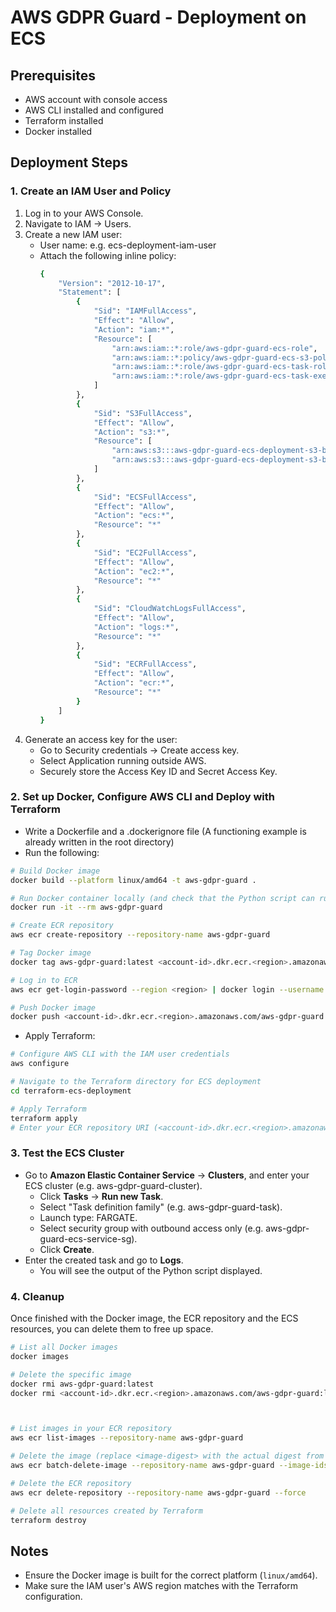 # AWS GDPR Guard - Deployment on ECS

## Prerequisites
* AWS account with console access
* AWS CLI installed and configured
* Terraform installed
* Docker installed


## Deployment Steps

### 1. Create an IAM User and Policy

1. Log in to your AWS Console.
2. Navigate to IAM → Users.
3. Create a new IAM user:
    * User name: e.g. ecs-deployment-iam-user
    * Attach the following inline policy:
        ```sh
        {
            "Version": "2012-10-17",
            "Statement": [
                {
                    "Sid": "IAMFullAccess",
                    "Effect": "Allow",
                    "Action": "iam:*",
                    "Resource": [
                        "arn:aws:iam::*:role/aws-gdpr-guard-ecs-role",
                        "arn:aws:iam::*:policy/aws-gdpr-guard-ecs-s3-policy",
                        "arn:aws:iam::*:role/aws-gdpr-guard-ecs-task-role",
                        "arn:aws:iam::*:role/aws-gdpr-guard-ecs-task-execution-role"
                    ]
                },
                {
                    "Sid": "S3FullAccess",
                    "Effect": "Allow",
                    "Action": "s3:*",
                    "Resource": [
                        "arn:aws:s3:::aws-gdpr-guard-ecs-deployment-s3-bucket-*",
                        "arn:aws:s3:::aws-gdpr-guard-ecs-deployment-s3-bucket-*/*"
                    ]
                },
                {
                    "Sid": "ECSFullAccess",
                    "Effect": "Allow",
                    "Action": "ecs:*",
                    "Resource": "*"
                },
                {
                    "Sid": "EC2FullAccess",
                    "Effect": "Allow",
                    "Action": "ec2:*",
                    "Resource": "*"
                },
                {
                    "Sid": "CloudWatchLogsFullAccess",
                    "Effect": "Allow",
                    "Action": "logs:*",
                    "Resource": "*"
                },
                {
                    "Sid": "ECRFullAccess",
                    "Effect": "Allow",
                    "Action": "ecr:*",
                    "Resource": "*"
                }
            ]
        }
        ```
4. Generate an access key for the user:
    * Go to Security credentials → Create access key.
    * Select Application running outside AWS.
    * Securely store the Access Key ID and Secret Access Key.


### 2. Set up Docker, Configure AWS CLI and Deploy with Terraform

- Write a Dockerfile and a .dockerignore file (A functioning example is already written in the root directory)
- Run the following:
```sh
# Build Docker image
docker build --platform linux/amd64 -t aws-gdpr-guard .

# Run Docker container locally (and check that the Python script can run before implementing AWS)
docker run -it --rm aws-gdpr-guard

# Create ECR repository
aws ecr create-repository --repository-name aws-gdpr-guard

# Tag Docker image
docker tag aws-gdpr-guard:latest <account-id>.dkr.ecr.<region>.amazonaws.com/aws-gdpr-guard:latest

# Log in to ECR
aws ecr get-login-password --region <region> | docker login --username AWS --password-stdin <account-id>.dkr.ecr.<region>.amazonaws.com

# Push Docker image
docker push <account-id>.dkr.ecr.<region>.amazonaws.com/aws-gdpr-guard:latest
```

- Apply Terraform:
```sh
# Configure AWS CLI with the IAM user credentials
aws configure

# Navigate to the Terraform directory for ECS deployment
cd terraform-ecs-deployment

# Apply Terraform
terraform apply
# Enter your ECR repository URI (<account-id>.dkr.ecr.<region>.amazonaws.com/aws-gdpr-guard)
```


### 3. Test the ECS Cluster

- Go to **Amazon Elastic Container Service** → **Clusters**, and enter your ECS cluster (e.g. aws-gdpr-guard-cluster).
    - Click **Tasks** → **Run new Task**.
    - Select "Task definition family"  (e.g. aws-gdpr-guard-task).
    - Launch type: FARGATE.
    - Select security group with outbound access only (e.g. aws-gdpr-guard-ecs-service-sg).
    - Click **Create**.
- Enter the created task and go to **Logs**.
    - You will see the output of the Python script displayed.


### 4. Cleanup

Once finished with the Docker image, the ECR repository and the ECS resources, you can delete them to free up space.
```sh
# List all Docker images
docker images

# Delete the specific image
docker rmi aws-gdpr-guard:latest
docker rmi <account-id>.dkr.ecr.<region>.amazonaws.com/aws-gdpr-guard:latest



# List images in your ECR repository
aws ecr list-images --repository-name aws-gdpr-guard

# Delete the image (replace <image-digest> with the actual digest from the list-images command)
aws ecr batch-delete-image --repository-name aws-gdpr-guard --image-ids imageDigest=<image-digest>

# Delete the ECR repository
aws ecr delete-repository --repository-name aws-gdpr-guard --force

# Delete all resources created by Terraform
terraform destroy
```

## Notes

* Ensure the Docker image is built for the correct platform (`linux/amd64`).
* Make sure the IAM user's AWS region matches with the Terraform configuration.